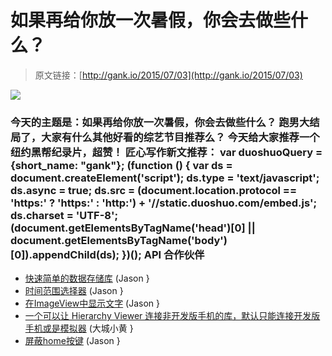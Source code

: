 # 如果再给你放一次暑假，你会去做些什么？

> 原文链接：[http://gank.io/2015/07/03](http://gank.io/2015/07/03)

![](http://ww1.sinaimg.cn/large/7a8aed7bgw1etpfol394kj20qo0hsdiw.jpg)

### 今天的主题是：如果再给你放一次暑假，你会去做些什么？                                                                        跑男大结局了，大家有什么其他好看的综艺节目推荐么？                                                                                            今天给大家推荐一个纽约黑帮纪录片，超赞！                                                                                    匠心写作新文推荐：                                                                                var duoshuoQuery = {short_name: "gank"};    (function () {        var ds = document.createElement('script');        ds.type = 'text/javascript';        ds.async = true;        ds.src = (document.location.protocol == 'https:' ? 'https:' : 'http:') + '//static.duoshuo.com/embed.js';        ds.charset = 'UTF-8';        (document.getElementsByTagName('head')[0]        || document.getElementsByTagName('body')[0]).appendChild(ds);    })();                                API                            合作伙伴                                    

* [快速简单的数据存储库](https://github.com/pilgr/Paper) (Jason }
* [时间范围选择器](https://github.com/tittojose/TimeRangePicker) (Jason }
* [在ImageView中显示文字](https://github.com/mrwonderman/driveimageview) (Jason }
* [一个可以让 Hierarchy Viewer 连接非开发版手机的库，默认只能连接开发版手机或是模拟器](https://github.com/romainguy/ViewServer) (大城小黄 }
* [屏蔽home按键](https://github.com/shaobin0604/Android) (Jason }

